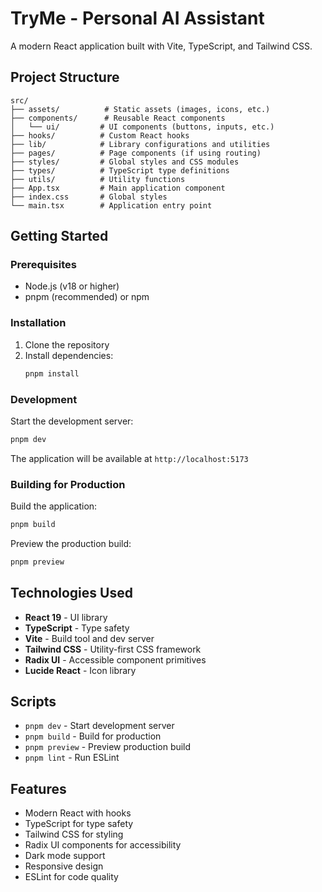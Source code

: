 # TryMe - Personal AI Assistant

A modern React application built with Vite, TypeScript, and Tailwind CSS.

## Project Structure

```
src/
├── assets/          # Static assets (images, icons, etc.)
├── components/      # Reusable React components
│   └── ui/         # UI components (buttons, inputs, etc.)
├── hooks/          # Custom React hooks
├── lib/            # Library configurations and utilities
├── pages/          # Page components (if using routing)
├── styles/         # Global styles and CSS modules
├── types/          # TypeScript type definitions
├── utils/          # Utility functions
├── App.tsx         # Main application component
├── index.css       # Global styles
└── main.tsx        # Application entry point
```

## Getting Started

### Prerequisites

- Node.js (v18 or higher)
- pnpm (recommended) or npm

### Installation

1. Clone the repository
2. Install dependencies:
   ```bash
   pnpm install
   ```

### Development

Start the development server:

```bash
pnpm dev
```

The application will be available at `http://localhost:5173`

### Building for Production

Build the application:

```bash
pnpm build
```

Preview the production build:

```bash
pnpm preview
```

## Technologies Used

- **React 19** - UI library
- **TypeScript** - Type safety
- **Vite** - Build tool and dev server
- **Tailwind CSS** - Utility-first CSS framework
- **Radix UI** - Accessible component primitives
- **Lucide React** - Icon library

## Scripts

- `pnpm dev` - Start development server
- `pnpm build` - Build for production
- `pnpm preview` - Preview production build
- `pnpm lint` - Run ESLint

## Features

- Modern React with hooks
- TypeScript for type safety
- Tailwind CSS for styling
- Radix UI components for accessibility
- Dark mode support
- Responsive design
- ESLint for code quality
